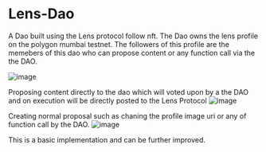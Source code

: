 # Lens-Dao
A Dao built using the Lens protocol follow nft. The Dao owns the lens profile on the polygon mumbai testnet. The followers of this profile are the memebers of this dao who can propose content or any function call via the the DAO.

![image](https://user-images.githubusercontent.com/63945913/226262185-38b3c0ba-8b49-4090-add7-281b6208dd3d.png)

Proposing content directly to the dao which will voted upon by a the DAO and on execution will be directly posted to the Lens Protocol
![image](https://user-images.githubusercontent.com/63945913/226264228-d0fef806-bd42-400c-af3c-4c9bf6cac697.png)

Creating normal proposal such as chaning the profile image uri or any of function call by the DAO.
![image](https://user-images.githubusercontent.com/63945913/226264779-30112ced-5fbd-4f44-83db-f88d137fb448.png)

This is a basic implementation and can be further improved.
